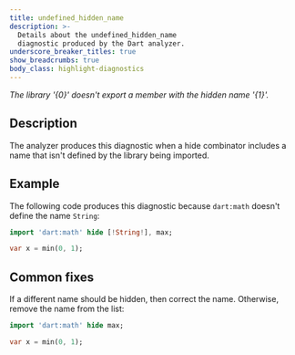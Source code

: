 ```yaml
---
title: undefined_hidden_name
description: >-
  Details about the undefined_hidden_name
  diagnostic produced by the Dart analyzer.
underscore_breaker_titles: true
show_breadcrumbs: true
body_class: highlight-diagnostics
---
```


_The library '{0}' doesn't export a member with the hidden name '{1}'._

## Description

The analyzer produces this diagnostic when a hide combinator includes a
name that isn't defined by the library being imported.

## Example

The following code produces this diagnostic because `dart:math` doesn't
define the name `String`:

```dart
import 'dart:math' hide [!String!], max;

var x = min(0, 1);
```

## Common fixes

If a different name should be hidden, then correct the name. Otherwise,
remove the name from the list:

```dart
import 'dart:math' hide max;

var x = min(0, 1);
```
